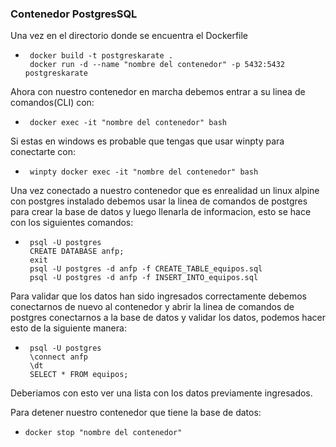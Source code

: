 ### Contenedor PostgresSQL
Una vez en el directorio donde se encuentra el Dockerfile

 -      docker build -t postgreskarate .
        docker run -d --name "nombre del contenedor" -p 5432:5432 postgreskarate
 
Ahora con nuestro contenedor en marcha debemos entrar a su linea de comandos(CLI) con:

 -      docker exec -it "nombre del contenedor" bash
    
Si estas en windows es probable que tengas que usar winpty 
para conectarte con:

 -      winpty docker exec -it "nombre del contenedor" bash 

Una vez conectado a nuestro contenedor que es enrealidad un
linux alpine con postgres instalado debemos usar la linea de
comandos de postgres para crear la base de datos y luego llenarla
de informacion, esto se hace con los siguientes comandos:


 -      psql -U postgres
        CREATE DATABASE anfp;
        exit
        psql -U postgres -d anfp -f CREATE_TABLE_equipos.sql
        psql -U postgres -d anfp -f INSERT_INTO_equipos.sql

Para validar que los datos han sido ingresados correctamente
debemos conectarnos de nuevo al contenedor y abrir la linea 
de comandos de postgres conectarnos a la base de datos y validar
los datos, podemos hacer esto de la siguiente manera:

 -      psql -U postgres
        \connect anfp
        \dt
        SELECT * FROM equipos;
 
 Deberiamos con esto ver una lista con los datos previamente ingresados.

Para detener nuestro contenedor que tiene la base de datos:

 -     docker stop "nombre del contenedor"